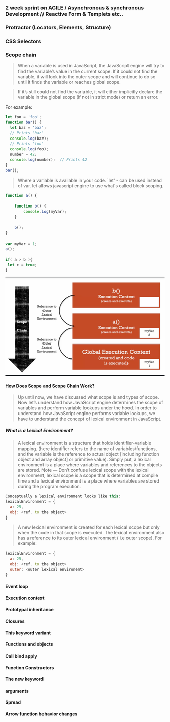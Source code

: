 ### 2 week sprint on AGILE / Asynchronous & synchronous Development // Reactive Form & Templets etc..

### Protractor (Locators, Elements, Structure)

### CSS Selectors


### Scope chain
> When a variable is used in JavaScript, the JavaScript engine will try to find the variable’s value in the current scope. If it could not find the variable, it will look into the outer scope and will continue to do so until it finds the variable or reaches global scope.

> If it’s still could not find the variable, it will either implicitly declare the variable in the global scope (if not in strict mode) or return an error.

For example:

```js
let foo = 'foo';
function bar() {
  let baz = 'baz';
  // Prints 'baz'
  console.log(baz);
  // Prints 'foo'
  console.log(foo);
  number = 42;
  console.log(number);  // Prints 42
}
bar();
```

> Where a variable is available in your code. 
> `let' - can be used instead of var. let allows javascript engine to use what's called block scoping.

```js
function a() {
    
    function b() {
        console.log(myVar);
    }
    
	b();
}

var myVar = 1;
a();

if( a > b ){
 let c = true;
}
```

![Alt text](img/scope.png?raw=true "Title")

#### How Does Scope and Scope Chain Work?
> Up until now, we have discussed what scope is and types of scope. Now let’s understand how JavaScript engine determines the scope of variables and perform variable lookups under the hood.
> In order to understand how JavaScript engine performs variable lookups, we have to understand the concept of lexical environment in JavaScript.

##### What is a Lexical Environment?
> A lexical environment is a structure that holds identifier-variable mapping. (here identifier refers to the name of variables/functions, and the variable is the reference to actual object [including function object and array object] or primitive value).
> Simply put, a lexical environment is a place where variables and references to the objects are stored.
> Note — Don’t confuse lexical scope with the lexical environment, lexical scope is a scope that is determined at compile time and a lexical environment is a place where variables are stored during the program execution.

```js
Conceptually a lexical environment looks like this:
lexicalEnvironment = {
  a: 25,
  obj: <ref. to the object>
}
```
> A new lexical environment is created for each lexical scope but only when the code in that scope is executed. The lexical environment also has a reference to its outer lexical environment ( i.e outer scope). For example:
```js
lexicalEnvironment = {
  a: 25,
  obj: <ref. to the object>
  outer: <outer lexical environemt>
}
```


#### Event loop
#### Execution context 
#### Prototypal inheritance 
#### Closures
#### This keyword variant 
#### Functions and objects 
#### Call bind apply 

#### Function Constructors 
#### The new keyword
#### arguments 
#### Spread
#### Arrow function behavior changes 
 
